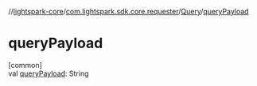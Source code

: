 //[lightspark-core](../../../index.md)/[com.lightspark.sdk.core.requester](../index.md)/[Query](index.md)/[queryPayload](query-payload.md)

# queryPayload

[common]\
val [queryPayload](query-payload.md): String
